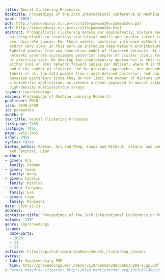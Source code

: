 ```yaml
---
title: Neural Clustering Processes
booktitle: Proceedings of the 37th International Conference on Machine Learning
year: '2020'
pdf: http://proceedings.mlr.press/v119/pakman20a/pakman20a.pdf
url: http://proceedings.mlr.press/v119/pakman20a.html
abstract: Probabilistic clustering models (or equivalently, mixture models) are basic
  building blocks in countless statistical models and involve latent random variables
  over discrete spaces. For these models, posterior inference methods can be inaccurate
  and/or very slow. In this work we introduce deep network architectures trained with
  labeled samples from any generative model of clustered datasets. At test time, the
  networks generate approximate posterior samples of cluster labels for any new dataset
  of arbitrary size. We develop two complementary approaches to this task, requiring
  either O(N) or O(K) network forward passes per dataset, where N is the dataset size
  and K the number of clusters. Unlike previous approaches, our methods sample the
  labels of all the data points from a well-defined posterior, and can learn nonparametric
  Bayesian posteriors since they do not limit the number of mixture components. As
  a scientific application, we present a novel approach to neural spike sorting for
  high-density multielectrode arrays.
layout: inproceedings
series: Proceedings of Machine Learning Research
publisher: PMLR
issn: 2640-3498
id: pakman20a
month: 0
tex_title: Neural Clustering Processes
firstpage: 7455
lastpage: 7465
page: 7455-7465
order: 7455
cycles: false
bibtex_author: Pakman, Ari and Wang, Yueqi and Mitelut, Catalin and Lee, Jinhyung
  and Paninski, Liam
author:
- given: Ari
  family: Pakman
- given: Yueqi
  family: Wang
- given: Catalin
  family: Mitelut
- given: Jinhyung
  family: Lee
- given: Liam
  family: Paninski
date: 2020-11-21
address: 
container-title: Proceedings of the 37th International Conference on Machine Learning
volume: '119'
genre: inproceedings
issued:
  date-parts:
  - 2020
  - 11
  - 21
software: https://github.com/aripakman/neural_clustering_process
extras:
- label: Supplementary PDF
  link: http://proceedings.mlr.press/v119/pakman20a/pakman20a-supp.pdf
# Format based on citeproc: http://blog.martinfenner.org/2013/07/30/citeproc-yaml-for-bibliographies/
---
```

